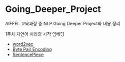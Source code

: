 # Going_Deeper_Project
AIFFEL 교육과정 중 NLP Going Deeper Project와 내용 정리

1주차 자연어 처리의 시작 임베딩
- [word2vec](https://arxiv.org/pdf/1301.3781.pdf)
- [Byte Pair Encoding](https://arxiv.org/pdf/1508.07909.pdf)
- [SentencePiece](https://arxiv.org/pdf/1808.06226.pdf)
